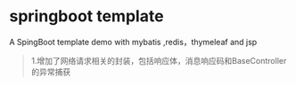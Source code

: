 # springboot template
A SpingBoot template demo  with mybatis ,redis，thymeleaf and jsp


>1.增加了网络请求相关的封装，包括响应体，消息响应码和BaseController的异常捕获


